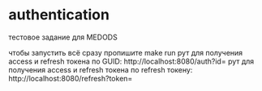 # authentication
тестовое задание для MEDODS

чтобы запустить всё сразу пропишите make run
рут для получения access и refresh токена по GUID: http://localhost:8080/auth?id=
рут для получения access и refresh токена по refresh токену: http://localhost:8080/refresh?token=
